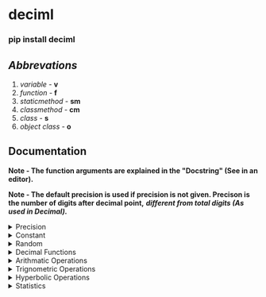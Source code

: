 # deciml
### pip install deciml

## ***Abbrevations***

1. *variable -* **v**
2. *function -* **f**
3. *staticmethod -* **sm**
4. *classmethod -* **cm**
5. *class -* **s**
6. *object class -* **o**

## **Documentation**

**Note - The function arguments are explained in the "Docstring" (See in an editor).**

**Note - The default precision is used if precision is not given. Precison is the number of digits after decimal point,** ***different from total digits (As used in Decimal).***

<details>
   <summary>Precision</summary>
   <p>

   #### Note - Explaination of [precision](./deciml_explained/precision.md)
   
   1. (v) **__DecimalPrecision**: Variable used for precision, **default precision** used if precision is not specified.

   2. (f) **setpr(__p)**: Changes the precision
   
      ```python
      >>> from deciml.deciml import setpr
      >>> setpr(18)
      '''
         18 - The new precision
      '''
      ```

   3. (f) **getpr()**: Get the precision

      ```python
      >>> from deciml.deciml import getpr
      >>> precision = getpr()
      >>> precision
      18
      ```

   ***Note - Precision is integer***
   </p>
</details>

<details>
   <summary>Constant</summary>
   <p>

   #### Note - Explaination of [constant](./deciml_explained/constant.md)

   1. (v) **_Pi**: Variable that stores the value of pi

   2. (v) **_EulersNumber**: Variable that stores the value of e

   3. (c) **constant**: Get values of constants

      ```python
      >>> from deciml.deciml import constant
      ```

      i. (sm) **e(pr)**: Get value of e (in constant)

         ```python
         >>> value = constant.e(18)
         '''
            18 - The precision
         '''
         >>> value
         Decimal('2.718281828459045235')
         ```

      ii. (sm) **pi(pr)**: Get value of pi (in constant)

         ```python
         >>> value = constant.pi(18)
         '''
            18 - The precision
         '''
         >>> value
         Decimal('3.141592653589793238')
         ```
   </p>
</details>

<details>
   <summary>Random</summary>
   <p>

   #### Note - Explaination of [random](./deciml_explained/random.md)

   1. (f) **rint(__i, __j, __n, s)**: Generate random integers

      ```python
      >>> from deciml.deciml import rint
      >>> nums = rint(0, 100, 5, 2102)
      '''
         0 - Start integer
         100 - End integer
         5 - Number of integers to generate
         2102 - Seed
      '''
      >>> nums
      (38, 89, 64, 13, 59)
      ```

   2. (o) **rdeciml(__a, __b, __pr)**: Generate a rdeciml object

      ```python
      >>> from deciml.deciml import rdeciml
      >>> robj = rdeciml(0, 20, 18)
      '''
         0 - Start number
         20 - End number
         18 - The precision
      '''
      ```

      i. (f) **random(__n, __s)**: Generate random numbers (in rdeciml)

      ```python
      >>> nums = robj.random(4, 2025)
      '''
         4 - Number of random numbers to generate
         2025 - The seed
      '''
      >>> nums
      (Decimal('19.972330207834593468'), Decimal('9.763654124294660886'), Decimal('17.954068930830723688'), Decimal('4.279774972623744952'))
      ```

      ii. (f) **cgpr(__pr)**: Change precision for random numbers (in rdeciml) 

      ```python
      >>> robj.cgpr(2)
      New precision: 2
      '''
         2 - New precision to generate random numbers
      '''
      >>> robj.random(4, 2025)
      (Decimal('11.42'), Decimal('1.69'), Decimal('13.22'), Decimal('17.15'))
      ```

   ***Note - The seed returns different values after changing precision.***

   </p>
</details>


<details>
   <summary>Decimal Functions</summary>
   <p>

   1. (f) **deciml(__a, __pr)**: Get a Decimal object

      ##### Note - Explaination of [deciml](./deciml_explained/deciml_function.md)

      ```python
      >>> from deciml.deciml import deciml
      >>> num = deciml('32.0722168131', 7)
      '''
         '32.0722168131' - The variable to convert to Decimal
         7 - The precision
      '''
      >>> num
      Decimal('32.0722168')
      ```

   2. (f) **abs(__a)**: Get the absolute value

      ##### Note - Explaination of [absolute](./deciml_explained/absolute.md)

      ```python
      >>> from deciml.deciml import abs
      >>> abs_value = abs(-0.526842)
      '''
         -0.526842 - The variable to convert to it's absolute value
      '''
      >>> abs_value
      Decimal('0.526842')
      ```
   
   3. (f) **deciml_sort(__a, __pr)**: Get a new sorted list

      ```python
      >>> from deciml.deciml import deciml_sort
      >>> sorted_list = deciml_sort([12.525, 2.08, 9.2552, '-4.515117E1'], 4)
      '''
         [12.525, 2.08, 9.2552, '-4.515117E1'] - Variable to sort
         4 - The precision for sorted list
      '''
      >>> sorted_list
      [Decimal('-45.1512'), Decimal('2.08'), Decimal('9.2552'), Decimal('12.525')]
      ```

   </p>
</details>

<details>
   <summary>Arithmatic Operations</summary>
   <p>
<details>
   <summary>Primitive Operations</summary>
   <p>

   **(c) algbra**: primitive arithmatic operations

   ```python
   >>> from deciml.deciml import algbra
   ```

   i. (sm) **add(*__a, pr)**: add given numbers

   ##### Note - Explaination of [add](./deciml_explained/aithmatic_operations/add.md)

   ```python
   >>> nums_sum = algbra.add(2.3221, 5.2425, 120.522, pr=3)
   '''
      2.3221, 5.2425, 120.522 - Numbers to add
      3 - The precision
   '''
   >>> nums_sum
   Decimal('128.087')
   ```

   ii. (sm) **sub(*__a, pr)**: subtract given numbers

   ##### Note - Explaination of [sub](./deciml_explained/aithmatic_operations/subtract.md)

   ```python
   >>> nums_sub = algbra.sub(2.5562, 25.5521, 2.245, pr=3)
   '''
      25.5521, 2.245 - Numbers to subtract from 2.5562
      3 - The precision
   '''
   >>> nums_sub
   Decimal('-25.241')
   ```


   iii. (sm) **mul(*__a, pr)**: multiply given numbers

   ##### Note - Explaination of [mul](./deciml_explained/aithmatic_operations/multiply.md)

   ```python
   >>> nums_mul = algbra.mul(2.9525, 3.755, 2.3524, pr=3)
   '''
      2.9525, 3.755, 2.3524 - Numbers to multiply
      3 - The precision
   '''
   >>> nums_mul
   Decimal('26.080')
   ```
   iv. (sm) **div(__a, __b, __pr)**: divide given numbers

   ##### Note - Explaination of [div](./deciml_explained/aithmatic_operations/divide.md)

   ```python
   >>> num = algbra.div(2.02354, 3.2152, 4)
   '''
      2.02354 - Numerator
      3.2152 - Denominator
      4 - The precision
   '''
   >>> num
   Decimal('0.6294')
   ```

   v. (cm) **log(__a, __b, __pr)**: logarithmic given numbers

   ##### Note - Explaination of [log](./deciml_explained/aithmatic_operations/log.md)

   ```python
   >>> num = algbra.log(2.23541, 3, 4)
   '''
      2.23541 - Number
      3 - Base
      4 - The precision
   '''
   >>> num
   Decimal('0.7322')
   ```

   vi. (cm) **pwr(__a, __b, __pr)**: exponent from given numbers

   ##### Note - Explaination of [pwr](./deciml_explained/aithmatic_operations/exponent.md)

   ```python
   >>> num = algbra.pwr(2.3214, 2.213, 4)
   '''
      2.3214 - Number
      2.213 - Power
      4 - The precision
   '''
   >>> num
   Decimal('6.4477')
   ```

   </p>
</details>
<details>
   <summary>Grouped Operations</summary>
   <p>

   **(c) galgbra**: Arithmatic operations using lists

   ```python
   >>> from deciml.deciml import galgbra
   ```

   i. (sm) **add(*__a, pr)**: Addition with lists of numbers

   ```python
   >>> nums = galgbra.add([2.23153, 2.36528, 6.32569], [7.32669, 85.5354, 23.5235], [21.3265, 0.23654, 20.3256894], pr=4)
   '''
      [2.23153, 2.36528, 6.32569], [7.32669, 85.5354, 23.5235], [21.3265, 0.23654, 20.3256894] - Lists to add
      4 - The precision
   '''
   >>> nums
   (Decimal('30.8847'), Decimal('88.1372'), Decimal('50.1749'))
   ```

   ii. (sm) **sub(*__a, pr)**: Subtraction with list of numbers

   ```python
   >>> nums = galgbra.sub([2.23153, 2.36528, 6.32569], [7.32669, 85.5354, 23.5235], [21.3265, 0.23654, 20.3256894], pr=4)
   '''
      [2.23153, 2.36528, 6.32569], [7.32669, 85.5354, 23.5235], [21.3265, 0.23654, 20.3256894] - Lists to subtract
      4 - The precision
   '''
   >>> nums
   (Decimal('-26.4217'), Decimal('-83.4067'), Decimal('-37.5235'))
   ```

   iii. (sm) **mul(*__a, pr)**: Multiplication with list of numbers

   ```python
   >>> nums = galgbra.mul([2.23153, 2.36528, 6.32569], [7.32669, 85.5354, 23.5235], [21.3265, 0.23654, 20.3256894], pr=4)
   '''
      [2.23153, 2.36528, 6.32569], [7.32669, 85.5354, 23.5235], [21.3265, 0.23654, 20.3256894] - Lists to multiply
      4 - The precision
   '''
   >>> nums
   (Decimal('348.6825'), Decimal('47.8556'), Decimal('3024.5107'))
   ```

   iv. (sm) **div(__a, __b, __pr)**: Division with lists of numbers

   ```python
   >>> nums = galgbra.div([2.23153, 2.36528, 6.32569], [7.32669, 85.5354, 23.5235], 4)
   '''
      [2.23153, 2.36528, 6.32569], [7.32669, 85.5354, 23.5235] - Lists to divide
      4 - The precision
   '''
   >>> nums
   (Decimal('0.3046'), Decimal('0.027653'), Decimal('0.2689'))
   ```

   v. (sm) **log(__a, __b, __pr)**: Logarithm with lists of numbers

   ```python
   >>> nums = galgbra.log([2.23153, 2.36528, 6.32569], [7.32669, 85.5354, 23.5235], 4)
   '''
      [2.23153, 2.36528, 6.32569] - List of numbers
      [7.32669, 85.5354, 23.5235] - List of base
      4 - The precision
   '''
   >>> nums
   (Decimal('0.4031'), Decimal('0.1935'), Decimal('0.5841'))
   ```

   vi. (sm) **pwr(__a, __b, __pr)**: Exponentiation with lists of numbers

   ```python
   >>> nums = galgbra.pwr([2.23153, 2.36528, 6.32569], [7.32669, 85.5354, 23.5235], 4)
   '''
      [2.23153, 2.36528, 6.32569] - Lists of numbers
      [7.32669, 85.5354, 23.5235] - Lists of exponents
      4 - The precision
   '''
   >>> nums
   (Decimal('358.1823'), Decimal('95541990468229107013623363686972.6621'), Decimal('6996193289690917769.8999'))
   ```

   vii. (sm) **addsg(__a, __b, __pr)**: Addition of a list of numbers with a number

   ```python
   >>> nums = galgbra.addsg(2.02552, [7.32669, 85.5354, 23.5235], 4)
   '''
      2.02552 - Number to add
      [7.32669, 85.5354, 23.5235] - List of numbers to add
      4 - 
   '''
   >>> nums
   (Decimal('9.3522'), Decimal('87.5609'), Decimal('25.5490'))
   ```

   viii. (sm) **subsg(__a, __b, __pr)**: Subtraction of a list of numbers from a number

   ```python
   >>> nums = galgbra.subsg(2.02552, [7.32669, 85.5354, 23.5235], 4)
   '''
      2.02552 - Number
      [7.32669, 85.5354, 23.5235] - Numbers to subtract
      4 - The precision
   '''
   >>> nums
   (Decimal('-5.3012'), Decimal('-83.5099'), Decimal('-21.49710'))
   ```

   ix. (sm) **subgs(__a, __b, __pr)**: Subtraction of number from a list of numbers

   ```python
   >>> nums = galgbra.subgs([7.32669, 85.5354, 23.5235], 2.02552, 4)
   '''
      [7.32669, 85.5354, 23.5235] - Numbers
      2.02552 - Number to subtract
      4 - The precision
   '''
   >>> nums
   (Decimal('5.3012'), Decimal('83.5099'), Decimal('21.49710'))
   ```

   x. (sm) **mulsg(__a, __b, __pr)**: Multiplication of number with a list of numbers

   ```python
   >>> nums = galgbra.mulsg(2.02552, [7.32669, 85.5354, 23.5235], 4)
   '''
      2.02552 - Number
      [7.32669, 85.5354, 23.5235] - Numbers to multiply
      4 - The precision
   '''
   >>> nums
   (Decimal('14.8404'), Decimal('173.2537'), Decimal('47.6473'))
   ```

   xi. (sm) **divsg(__a, __b, __pr)**: Division of number by a list of numbers 

   ```python
   >>> nums = galgbra.divsg(2.02552, [7.32669, 85.5354, 23.5235], 4)
   '''
      2.02552 - Numerator
      [7.32669, 85.5354, 23.5235] - Denominators
      4 - The precision
   '''
   >>> nums
   (Decimal('0.2765'), Decimal('0.023681'), Decimal('0.086106'))
   ```

   xii. (sm) **divgs(__a, __b, __pr)**: Division of a list of numbers by number  

   ```python
   >>> nums = galgbra.divgs([7.32669, 85.5354, 23.5235], 2.02552, 4)
   '''
      [7.32669, 85.5354, 23.5235] - Numerators
      2.02552 - Denominator
      4 - The precision
   '''
   >>> nums
   (Decimal('3.6172'), Decimal('42.2289'), Decimal('11.6136'))
   ```

   xiii. (sm) **logsg(__a, __b, __pr)**: Logarithm of numbers with a list of bases

   ```python
   >>> nums = galgbra.logsg(2.02552, [7.32669, 85.5354, 23.5235], 4)
   '''
      2.02552 - Number
      [7.32669, 85.5354, 23.5235] - Bases of logarithm
      4 - The precision
   '''
   >>> nums
   (Decimal('0.3544'), Decimal('0.1587'), Decimal('0.2235'))
   ```

   xvi. (sm) **loggs(__a, __b, __pr)**: Logarithm of a list of numbers with base

   ```python
   >>> nums = galgbra.loggs([7.32669, 85.5354, 23.5235], 2.02552, 4)
   '''
      [7.32669, 85.5354, 23.5235] - Numbers
      2.02552 - Base of logarithm
      4 - The precision
   '''
   >>> nums
   (Decimal('2.8215'), Decimal('6.3031'), Decimal('4.4742'))
   ```

   xvii. (sm) **pwrsg(__a, __b, __pr)**: Exponentiate a number by a list of numbers

   ```python
   >>> nums = galgbra.pwrsg(2.02552, [7.32669, 85.5354, 23.5235], 4)
   '''
      2.02552 - Number
      [7.32669, 85.5354, 23.5235] - Exponents
      4 - The precision
   '''
   >>> nums
   (Decimal('176.1563'), Decimal('165853714112712692593865989.2344'), Decimal('16248459.7577'))
   ```

   xviii. (sm) **pwrgs(__a, __b, __pr)**: Exponentiate a list of numbers by number

   ```python
   >>> nums = galgbra.pwrgs([7.32669, 85.5354, 23.5235], 2.02552 , 4)
   '''
      [7.32669, 85.5354, 23.5235] - Numbers
      2.02552 - Exponent
      4 - The precision
   '''
   >>> nums
   (Decimal('56.4791'), Decimal('8195.9659'), Decimal('599.7974'))
   ```

   </p>
</details>
   </p>
</details>

<details>
   <summary>Trignometric Operations</summary>
   <p>
<details>
   <summary>Primitive Operations</summary>
   <p>

   **(c) trig**: Primitive trignometric operations

   ```python
   >>> from deciml.deciml import trig
   ```

   i. **sin(__a, __pr)**: To get the sine of a number

   ##### Note - Explaination of [sin](./deciml_explained/trignometric_operations/sine.md)

   ```python
   >>> num = trig.sin(2.012414, 5)
   '''
      2.012414 - Number
      5 - The precision
   '''
   >>> num
   Decimal('0.90406')
   ```

   ii. **cos(__a, __pr)**: To get the cosine of a number

   ##### Note - Explaination of [cos](./deciml_explained/trignometric_operations/cosine.md)

   ```python
   >>> num = trig.cos(2.012414, 5)
   '''
      2.012414 - Number
      5 - The precision
   '''
   >>> num
   Decimal('-0.42740')
   ```

   iii. **tan(__a, __pr)**: To get the tan of a number

   ```python
   >>> num = trig.tan(2.012414, 5)
   '''
      2.012414 - Number
      5 - The precision
   '''
   >>> num
   Decimal('-2.11525')
   ```

   iv. **cosec(__a, __pr)**: To get the cosec of a number

   ```python
   >>> num = trig.cosec(2.012414, 5)
   '''
      2.012414 - Number
      5 - The precision
   '''
   >>> num
   Decimal('1.10612')
   ```

   v. **sec(__a, __pr)**: To get the sec of a number

   ```python
   >>> num = trig.sec(2.012414, 5)
   '''
      2.012414 - Number
      5 - The precision
   '''
   >>> num
   Decimal('-2.33971')
   ```

   vi. **cot(__a, __pr)**: To get the cot of a number

   ```python
   >>> num = trig.cot(2.012414, 5)
   '''
      2.012414 - Number
      5 - The precision
   '''
   >>> num
   Decimal('-0.47276')
   ```

   vii. **asin(__a, __pr)**: To get the sine<sup>-1</sup> of a number
   #### Note - Return upper bound is pi/2 and lower bound is -pi/2.

   ```python
   >>> num = trig.asin(0.241445, 5)
   '''
      1.241445 - Number
      5 - The precision
   '''
   >>> num
   Decimal('0.24385')
   ```

   viii. **acos(__a, __pr)**: To get the cosine<sup>-1</sup> of a number
   #### Note - Return upper bound is pi and lower bound is 0.

   ```python
   >>> num = trig.acos(0.241445, 5)
   '''
      0.241445 - Number
      5 - The precision
   '''
   >>> num
   Decimal('1.32694')
   ```

   ix. **atan(__a, __pr)**: To get the tan<sup>-1</sup> of a number

   ```python
   >>> num = trig.atan(7.241445, 5)
   '''
      7.241445 - Number
      5 - The precision
   '''
   >>> num
   Decimal('1.43357')
   ```

   x. **acosec(__a, __pr)**: To get the cosec<sup>-1</sup> of a number

   ```python
   >>> num = trig.acosec(0.241445, 5)
   '''
      0.241445 - Number
      5 - The precision
   '''
   >>> num
   
   ```

   xi. **asec(__a, __pr)**: To get the sec<sup>-1</sup> of a number

   xii. **acot(__a, __pr)**: To get the cot<sup>-1</sup> of a number
   </p>
</details>
<details>
   <summary>Grouped Operations</summary>
   <p>

   </p>
</details>
   </p>
</details>

<details>
   <summary>Hyperbolic Operations</summary>
   <p>
<details>
   <summary>Primitive Operations</summary>
   <p>
   </p>
</details>
<details>
   <summary>Grouped Operations</summary>
   <p>
   </p>
</details>
   </p>
</details>

<details>
   <summary>Statistics</summary>
   <p>
   </p>
</details>


